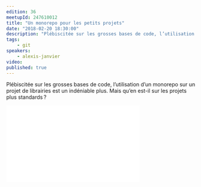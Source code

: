```yaml
---
edition: 36
meetupId: 247610012
title: "Un monorepo pour les petits projets"
date: "2018-02-20 18:30:00"
description: "Plébiscitée sur les grosses bases de code, l’utilisation d’un monorepo sur un projet de librairies est un indéniable plus. Mais qu’en est-il sur les projets plus standards ?"
tags:
    - git
speakers:
    - alexis-janvier
video:
published: true
---
```


Plébiscitée sur les grosses bases de code, l’utilisation d’un monorepo sur un projet de librairies est un indéniable plus. Mais qu’en est-il sur les projets plus standards ?

<iframe src="//slides.com/alexisjanvier-1/monorepo/embed" width="355" height="205" scrolling="no" frameborder="0" webkitallowfullscreen mozallowfullscreen allowfullscreen></iframe>
